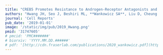 ```yaml
---
title: "CREB5 Promotes Resistance to Androgen-Receptor Antagonists and Androgen Deprivation in Prostate Cancer"
authors: "Hwang JH, Seo J, Beshiri ML, **Wankowicz SA**, Liu D, Cheung A, Li J, Qiu X, Hong AL, Botta G, Golumb L, Richter C, So J, Sandoval GJ, Giacomelli AO, Ly SH, Han C, Dai C, Pakula H, Sheahan A, Piccioni F, Gjoerup O, Loda M, Sowalsky AG, Ellis L, Long H, Root DE, Kelly K, Van Allen EM, Freedman ML, Choudhury AC, Hahn WC."
journal: 'Cell Reports'
pub_date: '2019-01-01'
image: '/static/img/pub/2019_Hwang.png'
pmid: '31747605'
# pmcid: 'PMC#######'
# biorxiv: 'YYYY.MM.DD.######'
# pdf: '[http://cdn.fraserlab.com/publications/2020_wankowicz.pdf](https://www.nature.com/articles/bjc2014633.pdf)'
---
```

